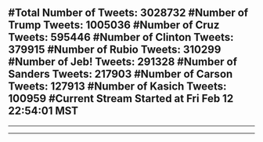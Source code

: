 #Total Number of Tweets: 3028732 
#Number of Trump Tweets: 1005036
#Number of Cruz Tweets: 595446
#Number of Clinton Tweets: 379915
#Number of Rubio Tweets: 310299
#Number of Jeb! Tweets: 291328
#Number of Sanders Tweets: 217903
#Number of Carson Tweets: 127913
#Number of Kasich Tweets: 100959
#Current Stream Started at Fri Feb 12 22:54:01 MST
---
---
---
